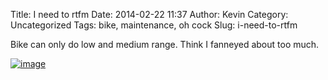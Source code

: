 Title: I need to rtfm
Date: 2014-02-22 11:37
Author: Kevin
Category: Uncategorized
Tags: bike, maintenance, oh cock
Slug: i-need-to-rtfm

Bike can only do low and medium range. Think I fanneyed about too much.

[![image](/images/2014/02/wpid-wp-1393064729903.jpg "wp-1393064729903.jpg")](/images/2014/02/wpid-wp-1393064729903.jpg)
